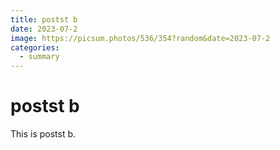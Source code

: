 ```yaml
---
title: postst b
date: 2023-07-2
image: https://picsum.photos/536/354?random&date=2023-07-2
categories:
  - summary
---
```


# postst b

This is postst b.

